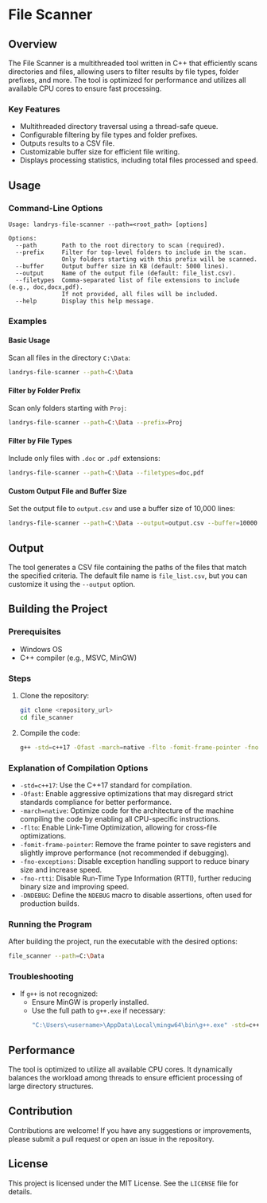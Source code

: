 # File Scanner

## Overview

The File Scanner is a multithreaded tool written in C++ that efficiently scans directories and files, allowing users to filter results by file types, folder prefixes, and more. The tool is optimized for performance and utilizes all available CPU cores to ensure fast processing.

### Key Features

- Multithreaded directory traversal using a thread-safe queue.
- Configurable filtering by file types and folder prefixes.
- Outputs results to a CSV file.
- Customizable buffer size for efficient file writing.
- Displays processing statistics, including total files processed and speed.

## Usage

### Command-Line Options

```
Usage: landrys-file-scanner --path=<root_path> [options]

Options:
  --path       Path to the root directory to scan (required).
  --prefix     Filter for top-level folders to include in the scan.
               Only folders starting with this prefix will be scanned.
  --buffer     Output buffer size in KB (default: 5000 lines).
  --output     Name of the output file (default: file_list.csv).
  --filetypes  Comma-separated list of file extensions to include (e.g., doc,docx,pdf).
               If not provided, all files will be included.
  --help       Display this help message.
```

### Examples

#### Basic Usage

Scan all files in the directory `C:\Data`:

```bash
landrys-file-scanner --path=C:\Data
```

#### Filter by Folder Prefix

Scan only folders starting with `Proj`:

```bash
landrys-file-scanner --path=C:\Data --prefix=Proj
```

#### Filter by File Types

Include only files with `.doc` or `.pdf` extensions:

```bash
landrys-file-scanner --path=C:\Data --filetypes=doc,pdf
```

#### Custom Output File and Buffer Size

Set the output file to `output.csv` and use a buffer size of 10,000 lines:

```bash
landrys-file-scanner --path=C:\Data --output=output.csv --buffer=10000
```

## Output

The tool generates a CSV file containing the paths of the files that match the specified criteria. The default file name is `file_list.csv`, but you can customize it using the `--output` option.

## Building the Project

### Prerequisites

- Windows OS
- C++ compiler (e.g., MSVC, MinGW)

### Steps

1. Clone the repository:

   ```bash
   git clone <repository_url>
   cd file_scanner
   ```

2. Compile the code:

   ```bash
   g++ -std=c++17 -Ofast -march=native -flto -fomit-frame-pointer -fno-exceptions -fno-rtti -DNDEBUG -o file_scanner file_scanner.cpp
   ```

### Explanation of Compilation Options

- `-std=c++17`: Use the C++17 standard for compilation.
- `-Ofast`: Enable aggressive optimizations that may disregard strict standards compliance for better performance.
- `-march=native`: Optimize code for the architecture of the machine compiling the code by enabling all CPU-specific instructions.
- `-flto`: Enable Link-Time Optimization, allowing for cross-file optimizations.
- `-fomit-frame-pointer`: Remove the frame pointer to save registers and slightly improve performance (not recommended if debugging).
- `-fno-exceptions`: Disable exception handling support to reduce binary size and increase speed.
- `-fno-rtti`: Disable Run-Time Type Information (RTTI), further reducing binary size and improving speed.
- `-DNDEBUG`: Define the `NDEBUG` macro to disable assertions, often used for production builds.

### Running the Program

After building the project, run the executable with the desired options:

```bash
file_scanner --path=C:\Data
```

### Troubleshooting

- If `g++` is not recognized:
  - Ensure MinGW is properly installed.
  - Use the full path to `g++.exe` if necessary:
    ```bash
    "C:\Users\<username>\AppData\Local\mingw64\bin\g++.exe" -std=c++17 -Ofast -march=native -flto -fomit-frame-pointer -fno-exceptions -fno-rtti -DNDEBUG -o file_scanner file_scanner.cpp
    ```

## Performance

The tool is optimized to utilize all available CPU cores. It dynamically balances the workload among threads to ensure efficient processing of large directory structures.

## Contribution

Contributions are welcome! If you have any suggestions or improvements, please submit a pull request or open an issue in the repository.

## License

This project is licensed under the MIT License. See the `LICENSE` file for details.

